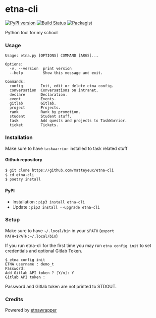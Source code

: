 # etna-cli
[![PyPI version](https://badge.fury.io/py/etna-cli.svg)](https://badge.fury.io/py/etna-cli)
[![Build Status](http://drone.matteyeux.com:8080/api/badges/matteyeux/etna-cli/status.svg)](http://drone.matteyeux.com:8080/matteyeux/etna-cli)
[![Packagist](https://img.shields.io/badge/Docs-etna-blue)](http://collab-mha.nexen.net/etna-cli) 

Python tool for my school

### Usage

```
Usage: etna.py [OPTIONS] COMMAND [ARGS]...

Options:
  -v, --version  print version
  --help         Show this message and exit.

Commands:
  config        Init, edit or delete etna config.
  conversation  Conversations on intranet.
  declare       Declaration.
  event         Events.
  gitlab        Gitlab.
  project       Projects.
  rank          Rank by promotion.
  student       Student stuff.
  task          Add quests and projects to TaskWarrior.
  ticket        Tickets.
```


### Installation

Make sure to have `taskwarrior` installed to task related stuff

#### Github repository
```bash
$ git clone https://github.com/matteyeux/etna-cli
$ cd etna-cli
$ poetry install
```

#### PyPI
- Installation : `pip3 install etna-cli`
- Update : `pip3 install --upgrade etna-cli`

### Setup

Make sure to have `~/.local/bin` in your `$PATH` (`export PATH=$PATH:~/.local/bin`)

If you run etna-cli for the first time you may run `etna config init` to set credentials and optional Gitlab Token.
```
$ etna config init
ETNA username : demo_t
Password:
Add Gitlab API token ? [Y/n]: Y
Gitlab API token :
```

Password and Gitlab token are not printed to STDOUT.


### Credits
Powered by [etnawrapper](https://github.com/tbobm/etnawrapper)


